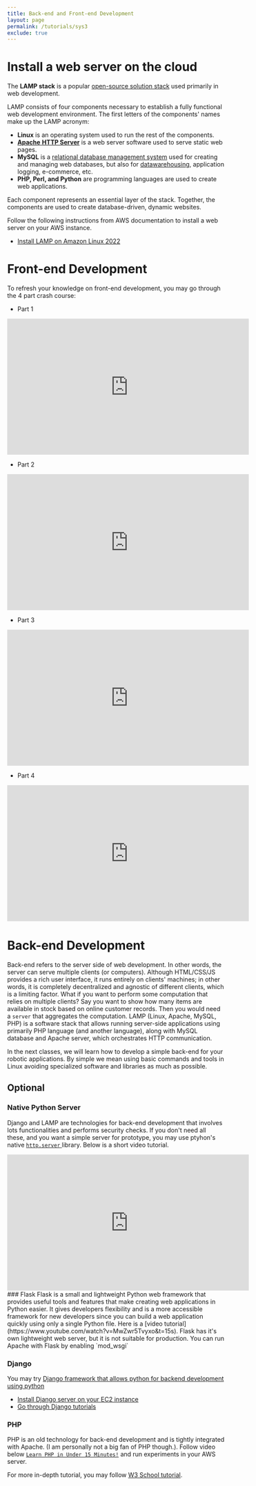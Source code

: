 ```yaml
---
title: Back-end and Front-end Development
layout: page
permalink: /tutorials/sys3
exclude: true
---
```


# Install a web server on the cloud

The **LAMP stack** is a popular [open-source solution stack](https://phoenixnap.com/glossary/what-is-open-source) used primarily in web development.

LAMP consists of four components necessary to establish a fully functional web development environment. The first letters of the components' names make up the LAMP acronym:

* **Linux** is an operating system used to run the rest of the components.
* [**Apache** **HTTP Server**](https://phoenixnap.com/kb/install-apache-on-centos-7) is a web server software used to serve static web pages.
* **MySQL** is a [relational database management system](https://phoenixnap.com/kb/what-is-a-relational-database) used for creating and managing web databases, but also for [data](https://phoenixnap.com/kb/best-database-software)[warehousing](https://phoenixnap.com/kb/data-warehouse-architecture-explained), application logging, e-commerce, etc.
* **PHP, Perl, and Python** are programming languages are used to create web applications.

Each component represents an essential layer of the stack. Together, the components are used to create database-driven, dynamic websites.

 Follow the following instructions from AWS documentation to install a web server on your AWS instance.
*  [Install LAMP on Amazon Linux 2022](https://docs.aws.amazon.com/AWSEC2/latest/UserGuide/ec2-lamp-amazon-linux-2022.html)


# Front-end Development
To refresh your knowledge on front-end development, you may go through the 4 part crash course:
* Part 1
<iframe width="560" height="315" src="https://www.youtube.com/embed/O9Uauq-Gd0c" title="YouTube video player" frameborder="0" allow="accelerometer; autoplay; clipboard-write; encrypted-media; gyroscope; picture-in-picture" allowfullscreen></iframe>

* Part 2
<iframe width="560" height="315" src="https://www.youtube.com/embed/d5HnAlAFt40" title="YouTube video player" frameborder="0" allow="accelerometer; autoplay; clipboard-write; encrypted-media; gyroscope; picture-in-picture" allowfullscreen></iframe>

* Part 3
<iframe width="560" height="315" src="https://www.youtube.com/embed/SkuHUUyCKIw" title="YouTube video player" frameborder="0" allow="accelerometer; autoplay; clipboard-write; encrypted-media; gyroscope; picture-in-picture" allowfullscreen></iframe>

* Part 4
<iframe width="560" height="315" src="https://www.youtube.com/embed/5OCrKVNqCcs" title="YouTube video player" frameborder="0" allow="accelerometer; autoplay; clipboard-write; encrypted-media; gyroscope; picture-in-picture" allowfullscreen></iframe>
<br>


# Back-end Development
Back-end refers to the server side of web development. In other words, the server can serve multiple clients (or computers). Although HTML/CSS/JS provides a rich user interface, it runs entirely on clients' machines; in other words, it is completely decentralized and agnostic of different clients, which is a limiting factor. What if you want to perform some computation that relies on multiple clients? Say you want to show how many items are available in stock based on online customer records. Then you would need a `server` that aggregates the computation. LAMP (Linux, Apache, MySQL, PHP) is a software stack that allows running server-side applications using primarily PHP language (and another language),  along with MySQL database and Apache server, which orchestrates HTTP communication.

In the next classes, we will learn how to develop a simple back-end for your robotic applications. By simple we mean using basic commands and tools in Linux avoiding specialized software and libraries as much as possible.

## Optional
### Native Python Server
Django and LAMP are technologies for back-end development that involves lots functionalities and performs security checks. If you don't need all these, and you want a simple server for prototype, you may use ptyhon's native [`http.server` ](https://docs.python.org/3/library/http.server.html) library. Below is a short video tutorial.

<iframe width="560" height="315" src="https://www.youtube.com/embed/hFNZ6kdBgO0" title="YouTube video player" frameborder="0" allow="accelerometer; autoplay; clipboard-write; encrypted-media; gyroscope; picture-in-picture" allowfullscreen></iframe>
### Flask
Flask is a small and lightweight Python web framework that provides useful tools and features that make creating web applications in Python easier. It gives developers flexibility and is a more accessible framework for new developers since you can build a web application quickly using only a single Python file. Here is a [video tutorial](https://www.youtube.com/watch?v=MwZwr5Tvyxo&t=15s). 
Flask has it's own lightweight web server, but it is not suitable for production. You can run Apache with Flask by enabling `mod_wsgi`

### Django
You may try [Django framework that allows python  for backend development using python](https://www.w3schools.com/django/)
* [Install Django server on your EC2 instance ](https://docs.djangoproject.com/en/4.0/topics/install/)
* [Go through Django tutorials](https://www.w3schools.com/django/)

### PHP
PHP is an old technology for back-end development and is tightly integrated with Apache. (I am personally not a big fan of PHP though.). Follow video below [`Learn PHP in Under 15 Minutes!`](https://www.youtube.com/embed/ysJjgzcZOPY) and run experiments in your AWS server.

For more in-depth tutorial, you may follow [W3 School tutorial](https://www.w3schools.com/php/default.asp).




